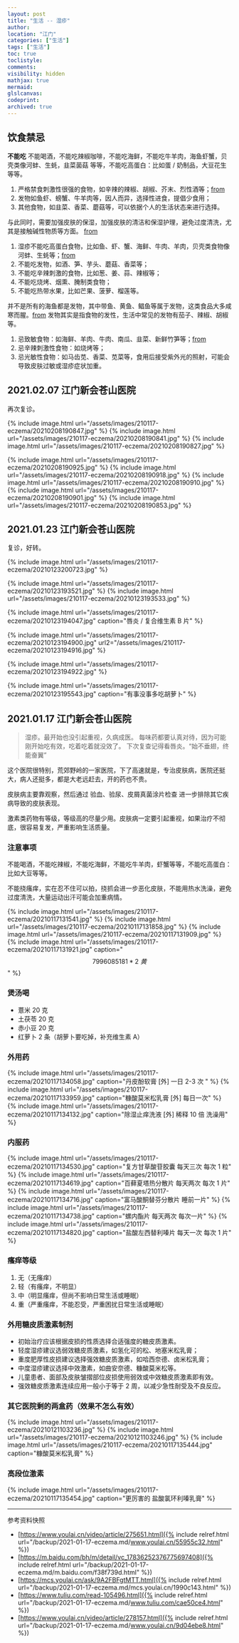 ```yaml
---
layout: post
title: "生活 -- 湿疹"
author:
location: "江门"
categories: ["生活"]
tags: ["生活"]
toc: true
toclistyle:
comments:
visibility: hidden
mathjax: true
mermaid:
glslcanvas:
codeprint:
archived: true
---
```



## 饮食禁忌

**不能吃** 不能喝酒，不能吃辣椒咖啡，不能吃海鲜，不能吃牛羊肉，海鱼虾蟹，贝壳类像河蚌、生蚝，韭菜菌菇 等等，不能吃高蛋白：比如蛋 / 奶制品，大豆花生等等。

1. 严格禁食刺激性很强的食物，如辛辣的辣椒、胡椒、芥末、烈性酒等；[from](https://www.youlai.cn/video/article/275651.html)
2. 发物如鱼虾、螃蟹、牛羊肉等，因人而异，选择性进食，提倡少食用；
3. 其他食物，如韭菜、香菜、蘑菇等，可以依据个人的生活状态来进行选择。

与此同时，需要加强皮肤的保湿，加强皮肤的清洁和保湿护理，避免过度清洗，尤其是接触碱性物质等方面。
[from](https://m.baidu.com/bh/m/detail/vc_17836252376775697408)

1. 湿疹不能吃高蛋白食物，比如鱼、虾、蟹、海鲜、牛肉、羊肉，贝壳类食物像河蚌、生蚝等；[from](https://mcs.youlai.cn/ask/9A2FBFgtMTT.html)
2. 不能吃发物，如酒、笋、芋头、蘑菇、香菜等；
3. 不能吃辛辣刺激的食物，比如葱、姜、蒜、辣椒等；
4. 不能吃烧烤、烟熏、腌制类食物；
5. 不能吃热带水果，比如芒果、菠萝、榴莲等。

并不是所有的海鱼都是发物，其中带鱼、黄鱼、鲳鱼等属于发物，这类食品大多咸寒而腥。[from](https://www.tuliu.com/read-105496.html)
发物其实是指食物的发性，生活中常见的发物有茄子、辣椒、胡椒等。

1. 忌致敏食物：如海鲜、羊肉、牛肉、南瓜、韭菜、新鲜竹笋等；[from](https://www.youlai.cn/video/article/278157.html)
2. 忌辛辣刺激性食物：如烧烤等；
3. 忌光敏性食物：如马齿苋、香菜、苋菜等，食用后接受紫外光的照射，可能会导致皮肤过敏或湿疹症状加重。


## 2021.02.07 江门新会苍山医院

再次复诊。

{% include image.html url="/assets/images/210117-eczema/20210208190847.jpg" %}
{% include image.html url="/assets/images/210117-eczema/20210208190841.jpg" %}
{% include image.html url="/assets/images/210117-eczema/20210208190827.jpg" %}

{% include image.html url="/assets/images/210117-eczema/20210208190925.jpg" %}
{% include image.html url="/assets/images/210117-eczema/20210208190918.jpg" %}
{% include image.html url="/assets/images/210117-eczema/20210208190910.jpg" %}
{% include image.html url="/assets/images/210117-eczema/20210208190901.jpg" %}
{% include image.html url="/assets/images/210117-eczema/20210208190853.jpg" %}


## 2021.01.23 江门新会苍山医院

复诊，好转。

{% include image.html url="/assets/images/210117-eczema/20210123200723.jpg" %}

{% include image.html url="/assets/images/210117-eczema/20210123193521.jpg" %}
{% include image.html url="/assets/images/210117-eczema/20210123193533.jpg" %}

{% include image.html url="/assets/images/210117-eczema/20210123194047.jpg" caption="唇炎 / 复合维生素 B 片" %}

{% include image.html url="/assets/images/210117-eczema/20210123194900.jpg"
url2="/assets/images/210117-eczema/20210123194916.jpg" %}

{% include image.html url="/assets/images/210117-eczema/20210123194922.jpg" %}

{% include image.html url="/assets/images/210117-eczema/20210123195543.jpg" caption="有事没事多吃胡萝卜" %}


## 2021.01.17 江门新会苍山医院

> 湿疹。最开始也没引起重视，久病成医。
> 每味药都要认真对待，因为可能刚开始吃有效，吃着吃着就没效了。
> 下次复查记得看唇炎。“始不垂翅，终能奋翼”

这个医院很特别，荒郊野岭的一家医院，下了高速就是，专治皮肤病，医院还挺大，病人还挺多，都是大老远赶去，开的药也不贵。

皮肤病主要靠观察，然后通过 验血、验尿、皮屑真菌涂片检查 进一步排除其它疾病导致的皮肤表现。

激素类药物有等级，等级高的尽量少用。皮肤病一定要引起重视，如果治疗不彻底，很容易复发，严重影响生活质量。


### 注意事项

不能喝酒，不能吃辣椒，不能吃海鲜，不能吃牛羊肉，虾蟹等等，不能吃高蛋白：比如大豆等等。

不能挠瘙痒，实在忍不住可以拍，挠抓会进一步恶化皮肤，不能用热水洗澡，避免过度清洗，大量运动出汗可能会加重病情。

{% include image.html url="/assets/images/210117-eczema/20210117131541.jpg" %}
{% include image.html url="/assets/images/210117-eczema/20210117131858.jpg" %}
{% include image.html url="/assets/images/210117-eczema/20210117131909.jpg" %}
{% include image.html url="/assets/images/210117-eczema/20210117131921.jpg" caption="$$7996085181 * 2\ 黄$$" %}


### 煲汤喝

* 薏米 $20$ 克
* 土茯苓 $20$ 克
* 赤小豆 $20$ 克
* 红萝卜 $2$ 条（胡萝卜要吃掉，补充维生素 A）


### 外用药

{% include image.html url="/assets/images/210117-eczema/20210117134058.jpg" caption="丹皮酚软膏 [外] 一日 $2$-$3$ 次 " %}
{% include image.html url="/assets/images/210117-eczema/20210117133959.jpg" caption="糠酸莫米松乳膏 [外] 每日一次" %}
{% include image.html url="/assets/images/210117-eczema/20210117134132.jpg" caption="除湿止痒洗液 [外] 稀释 $10$ 倍 洗澡用" %}


### 内服药

{% include image.html url="/assets/images/210117-eczema/20210117134530.jpg" caption="复方甘草酸苷胶囊 每天三次 每次 $1$ 粒" %}
{% include image.html url="/assets/images/210117-eczema/20210117134619.jpg" caption="百藓夏塔热分散片 每天两次 每次 $1$ 片" %}
{% include image.html url="/assets/images/210117-eczema/20210117134716.jpg" caption="富马酸酮替芬分散片 睡前一片" %}
{% include image.html url="/assets/images/210117-eczema/20210117134738.jpg" caption="螺内酯片 每天两次 每次一片" %}
{% include image.html url="/assets/images/210117-eczema/20210117134820.jpg" caption="盐酸左西替利嗪片 每天一次 每次 $1$ 片" %}


### 瘙痒等级

1. 无（无瘙痒）
2. 轻（有瘙痒，不明显）
3. 中（明显瘙痒，但尚不影响日常生活或睡眠）
4. 重（严重瘙痒，不能忍受，严重困扰日常生活或睡眠）


### 外用糖皮质激素制剂

* 初始治疗应该根据皮损的性质选择合适强度的糖皮质激素。
* 轻度湿疹建议选弱效糖皮质激素，如氢化可的松、地塞米松乳膏；
* 重度肥厚性皮损建议选择强效糖皮质激素，如哈西奈德、卤米松乳膏；
* 中度湿疹建议选择中效激素，如曲安奈德、糠酸莫米松等。
* 儿童患者、面部及皮肤皱摺部位皮损使用弱效或中效糖皮质激素即有效。
* 强效糖皮质激素连续应用一般小于等于 2 周，以减少急性耐受及不良反应。


### 其它医院剩的两盒药（效果不怎么有效）

{% include image.html url="/assets/images/210117-eczema/20210121103236.jpg" %}
{% include image.html url="/assets/images/210117-eczema/20210121103246.jpg" %}
{% include image.html url="/assets/images/210117-eczema/20210117135444.jpg" caption="糠酸莫米松乳膏" %}


### 高段位激素

{% include image.html url="/assets/images/210117-eczema/20210117135454.jpg" caption="更厉害的 盐酸氯环利嗪乳膏" %}

<hr class='reviewline'/>
<p class='reviewtip'><script type='text/javascript' src='{% include relref.html url="/assets/reviewjs/blogs/2021-01-17-eczema.md.js" %}'></script></p>
<font class='ref_snapshot'>参考资料快照</font>

- [https://www.youlai.cn/video/article/275651.html]({% include relref.html url="/backup/2021-01-17-eczema.md/www.youlai.cn/55955c32.html" %})
- [https://m.baidu.com/bh/m/detail/vc_17836252376775697408]({% include relref.html url="/backup/2021-01-17-eczema.md/m.baidu.com/f38f739d.html" %})
- [https://mcs.youlai.cn/ask/9A2FBFgtMTT.html]({% include relref.html url="/backup/2021-01-17-eczema.md/mcs.youlai.cn/1990c143.html" %})
- [https://www.tuliu.com/read-105496.html]({% include relref.html url="/backup/2021-01-17-eczema.md/www.tuliu.com/cae50ce4.html" %})
- [https://www.youlai.cn/video/article/278157.html]({% include relref.html url="/backup/2021-01-17-eczema.md/www.youlai.cn/9d04ebe8.html" %})
